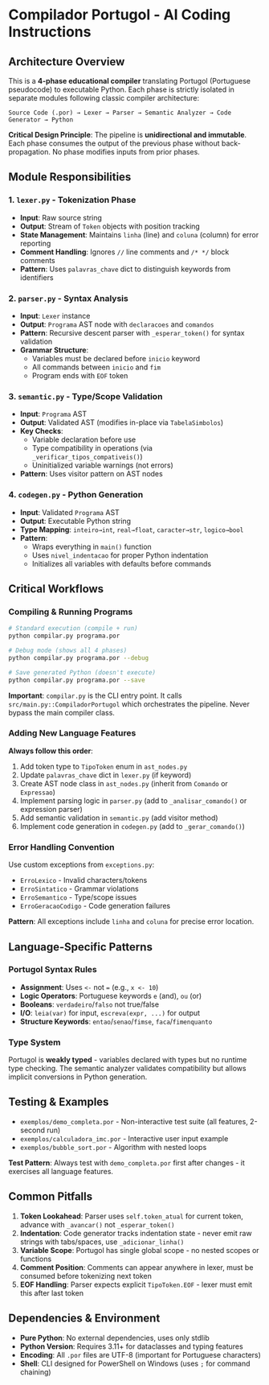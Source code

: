 # Compilador Portugol - AI Coding Instructions

## Architecture Overview

This is a **4-phase educational compiler** translating Portugol (Portuguese pseudocode) to executable Python. Each phase is strictly isolated in separate modules following classic compiler architecture:

```
Source Code (.por) → Lexer → Parser → Semantic Analyzer → Code Generator → Python
```

**Critical Design Principle**: The pipeline is **unidirectional and immutable**. Each phase consumes the output of the previous phase without back-propagation. No phase modifies inputs from prior phases.

## Module Responsibilities

### 1. `lexer.py` - Tokenization Phase
- **Input**: Raw source string
- **Output**: Stream of `Token` objects with position tracking
- **State Management**: Maintains `linha` (line) and `coluna` (column) for error reporting
- **Comment Handling**: Ignores `//` line comments and `/* */` block comments
- **Pattern**: Uses `palavras_chave` dict to distinguish keywords from identifiers

### 2. `parser.py` - Syntax Analysis
- **Input**: `Lexer` instance
- **Output**: `Programa` AST node with `declaracoes` and `comandos`
- **Pattern**: Recursive descent parser with `_esperar_token()` for syntax validation
- **Grammar Structure**: 
  - Variables must be declared before `inicio` keyword
  - All commands between `inicio` and `fim`
  - Program ends with `EOF` token

### 3. `semantic.py` - Type/Scope Validation
- **Input**: `Programa` AST
- **Output**: Validated AST (modifies in-place via `TabelaSimbolos`)
- **Key Checks**:
  - Variable declaration before use
  - Type compatibility in operations (via `_verificar_tipos_compativeis()`)
  - Uninitialized variable warnings (not errors)
- **Pattern**: Uses visitor pattern on AST nodes

### 4. `codegen.py` - Python Generation
- **Input**: Validated `Programa` AST
- **Output**: Executable Python string
- **Type Mapping**: `inteiro→int`, `real→float`, `caracter→str`, `logico→bool`
- **Pattern**: 
  - Wraps everything in `main()` function
  - Uses `nivel_indentacao` for proper Python indentation
  - Initializes all variables with defaults before commands

## Critical Workflows

### Compiling & Running Programs
```bash
# Standard execution (compile + run)
python compilar.py programa.por

# Debug mode (shows all 4 phases)
python compilar.py programa.por --debug

# Save generated Python (doesn't execute)
python compilar.py programa.por --save
```

**Important**: `compilar.py` is the CLI entry point. It calls `src/main.py::CompiladorPortugol` which orchestrates the pipeline. Never bypass the main compiler class.

### Adding New Language Features

**Always follow this order**:
1. Add token type to `TipoToken` enum in `ast_nodes.py`
2. Update `palavras_chave` dict in `lexer.py` (if keyword)
3. Create AST node class in `ast_nodes.py` (inherit from `Comando` or `Expressao`)
4. Implement parsing logic in `parser.py` (add to `_analisar_comando()` or expression parser)
5. Add semantic validation in `semantic.py` (add visitor method)
6. Implement code generation in `codegen.py` (add to `_gerar_comando()`)

### Error Handling Convention

Use custom exceptions from `exceptions.py`:
- `ErroLexico` - Invalid characters/tokens
- `ErroSintatico` - Grammar violations  
- `ErroSemantico` - Type/scope issues
- `ErroGeracaoCodigo` - Code generation failures

**Pattern**: All exceptions include `linha` and `coluna` for precise error location.

## Language-Specific Patterns

### Portugol Syntax Rules
- **Assignment**: Uses `<-` not `=` (e.g., `x <- 10`)
- **Logic Operators**: Portuguese keywords `e` (and), `ou` (or)
- **Booleans**: `verdadeiro`/`falso` not true/false
- **I/O**: `leia(var)` for input, `escreva(expr, ...)` for output
- **Structure Keywords**: `entao`/`senao`/`fimse`, `faca`/`fimenquanto`

### Type System
Portugol is **weakly typed** - variables declared with types but no runtime type checking. The semantic analyzer validates compatibility but allows implicit conversions in Python generation.

## Testing & Examples

- `exemplos/demo_completa.por` - Non-interactive test suite (all features, 2-second run)
- `exemplos/calculadora_imc.por` - Interactive user input example
- `exemplos/bubble_sort.por` - Algorithm with nested loops

**Test Pattern**: Always test with `demo_completa.por` first after changes - it exercises all language features.

## Common Pitfalls

1. **Token Lookahead**: Parser uses `self.token_atual` for current token, advance with `_avancar()` not `_esperar_token()`
2. **Indentation**: Code generator tracks indentation state - never emit raw strings with tabs/spaces, use `_adicionar_linha()`
3. **Variable Scope**: Portugol has single global scope - no nested scopes or functions
4. **Comment Position**: Comments can appear anywhere in lexer, must be consumed before tokenizing next token
5. **EOF Handling**: Parser expects explicit `TipoToken.EOF` - lexer must emit this after last token

## Dependencies & Environment

- **Pure Python**: No external dependencies, uses only stdlib
- **Python Version**: Requires 3.11+ for dataclasses and typing features
- **Encoding**: All `.por` files are UTF-8 (important for Portuguese characters)
- **Shell**: CLI designed for PowerShell on Windows (uses `;` for command chaining)
